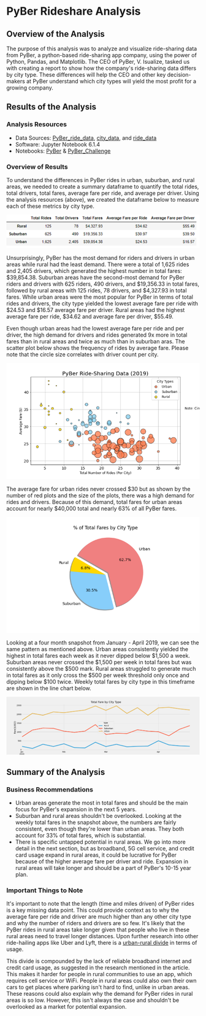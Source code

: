 # PyBer Rideshare Analysis

## Overview of the Analysis

The purpose of this analysis was to analyze and visualize ride-sharing data from PyBer, a python-based ride-sharing app company, using the power of Python, Pandas, and Matplotlib. The CEO of PyBer, V. Isualize, tasked us with creating a report to show how the company's ride-sharing data differs by city type. These differences will help the CEO and other key decision-makers at PyBer understand which city types will yield the most profit for a growing company.

## Results of the Analysis

### Analysis Resources
* Data Sources: [PyBer_ride_data](https://github.com/dwwatson1/PyBer_Analysis/blob/main/Resources/PyBer_ride_data.csv), [city_data](https://github.com/dwwatson1/PyBer_Analysis/blob/main/Resources/city_data.csv), and [ride_data](https://github.com/dwwatson1/PyBer_Analysis/blob/main/Resources/ride_data.csv)
* Software: Jupyter Notebook 6.1.4 
* Notebooks: [PyBer](https://github.com/dwwatson1/PyBer_Analysis/blob/main/PyBer.ipynb) & [PyBer_Challenge](https://github.com/dwwatson1/PyBer_Analysis/blob/main/PyBer_Challenge.ipynb)
 
### Overview of Results 

To understand the differences in PyBer rides in urban, suburban, and rural areas, we needed to create a summary dataframe to quantify the total rides, total drivers, total fares, average fare per ride, and average per driver. Using the analysis resources (above), we created the dataframe below to measure each of these metrics by city type. 

![PyBer_Overview](https://github.com/dwwatson1/PyBer_Analysis/blob/main/analysis/PyBer_Overview.PNG)

Unsurprisingly, PyBer has the most demand for riders and drivers in urban areas while rural had the least demand. There were a total of 1,625 rides and 2,405 drivers, which generated the highest number in total fares: $39,854.38. Suburban areas have the second-most demand for PyBer riders and drivers with 625 riders, 490 drivers, and $19,356.33 in total fares, followed by rural areas with 125 rides, 78 drivers, and $4,327.93 in total fares. While urban areas were the most popular for PyBer in terms of total rides and drivers, the city type yielded the lowest average fare per ride with $24.53 and $16.57 average fare per driver. Rural areas had the highest average fare per ride, $34.62 and average fare per driver, $55.49.

Even though urban areas had the lowest average fare per ride and per driver, the high demand for drivers and rides generated 9x more in total fares than in rural areas and twice as much than in suburban aras. The scatter plot below shows the frequency of rides by average fare. Please note that the circle size correlates with driver count per city.

![Fig.1](https://github.com/dwwatson1/PyBer_Analysis/blob/main/analysis/Fig1.png)

The average fare for urban rides never crossed $30 but as shown by the number of red plots and the size of the plots, there was a high demand for rides and drivers. Because of this demand, total fares for urban areas account for nearly $40,000 total and nearly 63% of all PyBer fares.

![Fig.5](https://github.com/dwwatson1/PyBer_Analysis/blob/main/analysis/Fig5.png)

Looking at a four month snapshot from January - April 2019, we can see the same pattern as mentioned above. Urban areas consistently yielded the highest in total fares each week as it never dipped below $1,500 a week. Suburban areas never crossed the $1,500 per week in total fares but was consistently above the $500 mark. Rural areas struggled to generate much in total fares as it only cross the $500 per week threshold only once and dipping below $100 twice. Weekly total fares by city type in this timeframe are shown in the line chart below.

![PyBer_fare_summary](https://github.com/dwwatson1/PyBer_Analysis/blob/main/analysis/PyBer_fare_summary.png)

## Summary of the Analysis

### Business Recommendations

-  Urban areas generate the most in total fares and should be the main focus for PyBer's expansion in the next 5 years.
-  Suburban and rural areas shouldn't be overlooked. Looking at the weekly total fares in the snapshot above, the numbers are fairly consistent, even though they're lower than urban areas. They both account for 33% of total fares, which is substantial.
-  There is specific untapped potential in rural areas. We go into more detail in the next section, but as broadband, 5G cell service, and credit card usage expand in rural areas, it could be lucrative for PyBer because of the higher average fare per driver and ride. Expansion in rural areas will take longer and should be a part of PyBer's 10-15 year plan.

### Important Things to Note
  
It's important to note that the length (time and miles driven) of PyBer rides is a key missing data point. This could provide context as to why the average fare per ride and driver are much higher than any other city type and why the number of riders and drivers are so few. It's likely that the PyBer rides in rural areas take longer given that people who live in these rural areas need to travel longer distances. Upon further research into other ride-hailing apps like Uber and Lyft, there is a [urban-rural divide](https://www.vox.com/the-goods/2019/1/11/18179036/uber-lyft-rural-areas-subscription-model) in terms of usage. 

This divide is compounded by the lack of reliable broadband internet and credit card usage, as suggested in the research mentioned in the article. This makes it harder for people in rural communities to use an app, which requires cell service or WiFi. People in rural areas could also own their own cars to get places where parking isn't hard to find, unlike in urban areas. These reasons could also explain why the demand for PyBer rides in rural areas is so low. However, this isn't always the case and shouldn't be overlooked as a market for potential expansion. 
